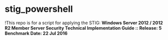 # stig_powershell

!This repo is for a script for applying the STIG: **Windows Server 2012 / 2012 R2 Member Server Security Technical Implementation Guide :: Release: 5 Benchmark Date: 22 Jul 2016**
